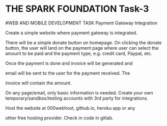 # THE SPARK FOUNDATION Task-3
#WEB AND MOBILE DEVELOPMENT TASK
Payment Gateway Integration

Create a simple website where payment gateway is integrated.

There will be a simple donate button on homepage. On clicking the donate button, the user will land on the payment page where user can select the amount to be paid and the payment type, e.g. credit card, Paypal, etc.

Once the payment is done and invoice will be generated and

email will be sent to the user for the payment received. The

invoice will contain the amount.

On any page/email, only basic information is needed. Create your own temporary/sandbox/testing accounts with 3rd party for integrations.

Host the website at 000webhost, github.io, heroku app or any

other free hosting provider. Check in code in gitlab.

